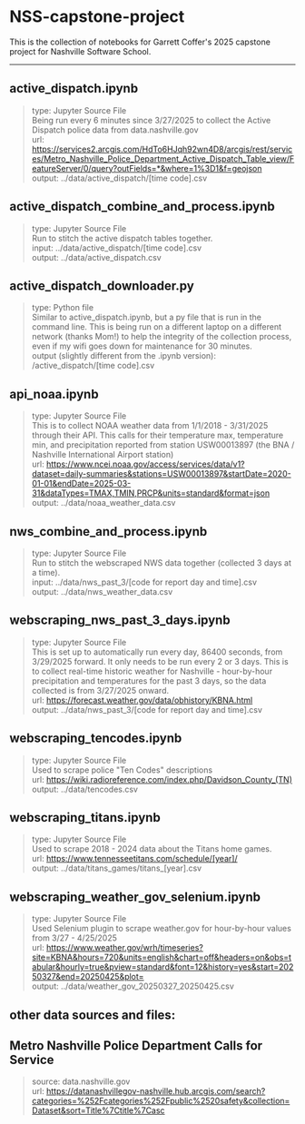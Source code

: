 # NSS-capstone-project

This is the collection of notebooks for Garrett Coffer's 2025 capstone project for Nashville Software School.

---

## active_dispatch.ipynb  
>type: Jupyter Source File  
Being run every 6 minutes since 3/27/2025 to collect the Active Dispatch police data from data.nashville.gov  
url: https://services2.arcgis.com/HdTo6HJqh92wn4D8/arcgis/rest/services/Metro_Nashville_Police_Department_Active_Dispatch_Table_view/FeatureServer/0/query?outFields=*&where=1%3D1&f=geojson  
output: ../data/active_dispatch/[time code].csv

## active_dispatch_combine_and_process.ipynb  
>type: Jupyter Source File  
Run to stitch the active dispatch tables together.  
input: ../data/active_dispatch/[time code].csv  
output: ../data/active_dispatch.csv  

## active_dispatch_downloader.py  
>type: Python file  
Similar to active_dispatch.ipynb, but a py file that is run in the command line.  This is being run on a different laptop on a different network (thanks Mom!) to help the integrity of the collection process, even if my wifi goes down for maintenance for 30 minutes.  
output (slightly different from the .ipynb version): /active_dispatch/[time code].csv

## api_noaa.ipynb  
>type: Jupyter Source File  
This is to collect NOAA weather data from 1/1/2018 - 3/31/2025 through their API.  This calls for their temperature max, temperature min, and precipitation reported from station USW00013897 (the BNA / Nashville International Airport station)  
url: https://www.ncei.noaa.gov/access/services/data/v1?dataset=daily-summaries&stations=USW00013897&startDate=2020-01-01&endDate=2025-03-31&dataTypes=TMAX,TMIN,PRCP&units=standard&format=json  
output: ../data/noaa_weather_data.csv

## nws_combine_and_process.ipynb  
>type: Jupyter Source File  
Run to stitch the webscraped NWS data together (collected 3 days at a time).  
input: ../data/nws_past_3/[code for report day and time].csv  
output: ../data/nws_weather_data.csv  

## webscraping_nws_past_3_days.ipynb  
>type: Jupyter Source File  
This is set up to automatically run every day, 86400 seconds, from 3/29/2025 forward.  It only needs to be run every 2 or 3 days.  This is to collect real-time historic weather for Nashville - hour-by-hour precipitation and temperatures for the past 3 days, so the data collected is from 3/27/2025 onward.  
url: https://forecast.weather.gov/data/obhistory/KBNA.html  
output: ../data/nws_past_3/[code for report day and time].csv

## webscraping_tencodes.ipynb  
>type: Jupyter Source File  
Used to scrape police "Ten Codes" descriptions  
url: https://wiki.radioreference.com/index.php/Davidson_County_(TN)  
output: ../data/tencodes.csv

## webscraping_titans.ipynb  
>type: Jupyter Source File  
Used to scrape 2018 - 2024 data about the Titans home games.  
url: https://www.tennesseetitans.com/schedule/[year]/  
output: ../data/titans_games/titans_[year].csv

## webscraping_weather_gov_selenium.ipynb  
>type: Jupyter Source File  
Used Selenium plugin to scrape weather.gov for hour-by-hour values from 3/27 - 4/25/2025  
url: https://www.weather.gov/wrh/timeseries?site=KBNA&hours=720&units=english&chart=off&headers=on&obs=tabular&hourly=true&pview=standard&font=12&history=yes&start=20250327&end=20250425&plot=  
output: ../data/weather_gov_20250327_20250425.csv


## other data sources and files:


## Metro Nashville Police Department Calls for Service  
>source: data.nashville.gov  
url: https://datanashvillegov-nashville.hub.arcgis.com/search?categories=%252Fcategories%252Fpublic%2520safety&collection=Dataset&sort=Title%7Ctitle%7Casc